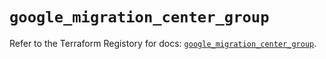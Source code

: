 # `google_migration_center_group`

Refer to the Terraform Registory for docs: [`google_migration_center_group`](https://registry.terraform.io/providers/hashicorp/google/5.26.0/docs/resources/migration_center_group).
